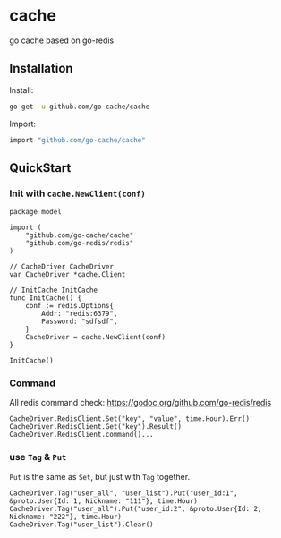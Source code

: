 # cache
go cache based on go-redis

## Installation

Install:
```bash
go get -u github.com/go-cache/cache
```
Import:
```bash
import "github.com/go-cache/cache"
```

## QuickStart

### Init with `cache.NewClient(conf)`
```gotemplate
package model

import (
	"github.com/go-cache/cache"
	"github.com/go-redis/redis"
)

// CacheDriver CacheDriver
var CacheDriver *cache.Client

// InitCache InitCache
func InitCache() {
	conf := redis.Options{
		Addr: "redis:6379",
		Password: "sdfsdf",
	}
	CacheDriver = cache.NewClient(conf)
}
```

```gotemplate
InitCache()
```

### Command
All redis command check: https://godoc.org/github.com/go-redis/redis
```gotemplate
CacheDriver.RedisClient.Set("key", "value", time.Hour).Err()
CacheDriver.RedisClient.Get("key").Result()
CacheDriver.RedisClient.command()...
```

### use `Tag` & `Put`
`Put` is the same as `Set`, but just with `Tag` together.
```gotemplate
CacheDriver.Tag("user_all", "user_list").Put("user_id:1", &proto.User{Id: 1, Nickname: "111"}, time.Hour)
CacheDriver.Tag("user_all").Put("user_id:2", &proto.User{Id: 2, Nickname: "222"}, time.Hour)
CacheDriver.Tag("user_list").Clear()
```